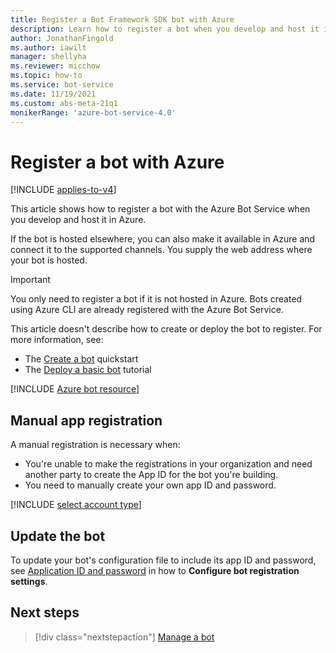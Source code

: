 ```yaml
---
title: Register a Bot Framework SDK bot with Azure
description: Learn how to register a bot when you develop and host it in Azure.
author: JonathanFingold
ms.author: iawilt
manager: shellyha
ms.reviewer: micchow
ms.topic: how-to
ms.service: bot-service
ms.date: 11/19/2021
ms.custom: abs-meta-21q1
monikerRange: 'azure-bot-service-4.0'
---
```


# Register a bot with Azure

[!INCLUDE [applies-to-v4](includes/applies-to-v4-current.md)]

This article shows how to register a bot with the Azure Bot Service when you develop and host it in Azure.

If the bot is hosted elsewhere, you can also make it available in Azure and connect it to the supported channels. You supply the web address where your bot is hosted.

> [!IMPORTANT]
> You only need to register a bot if it is not hosted in Azure.
> Bots created using Azure CLI are already registered with the Azure Bot Service.

This article doesn't describe how to create or deploy the bot to register. For more information, see:

- The [Create a bot](bot-service-quickstart-create-bot.md) quickstart
- The [Deploy a basic bot](bot-builder-deploy-az-cli.md) tutorial

[!INCLUDE [Azure bot resource](includes/azure-bot-resource/azure-bot-resource.md)]

## Manual app registration

A manual registration is necessary when:

- You're unable to make the registrations in your organization and need another party to create the App ID for the bot you're building.
- You need to manually create your own app ID and password.

[!INCLUDE [select account type](includes/authentication/auth-account-types.md)]

## Update the bot

To update your bot's configuration file to include its app ID and password, see [Application ID and password](bot-service-manage-settings.md#application-id-and-password) in how to **Configure bot registration settings**.

## Next steps

> [!div class="nextstepaction"]
> [Manage a bot](bot-service-manage-overview.md)
